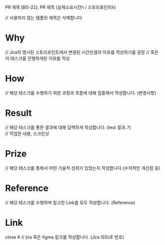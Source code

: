 PR 제목
[BG-22]: PR 제목 (실제소요시간h / 스토리포인트h)

// 사용하지 않는 템플릿 제목은 삭제합니다
# Why

// Jira의 명시된 스토리포인트에서 변경된 시간만큼의 이유를 작성하기를 권장
// 혹은 이 테스크를 진행하게된 이유를 작성
# How

// 해당 테스크를 수행하기 위한 과정과 흐름에 대해 집중해서 작성합니다. (변경사항)
# Result

// 해당 테스크를 통한 결과에 대해 담백하게 작성합니다. (test 결과..?)  
// 작업한 내용, 스크린샷
# Prize

// 해당 테스크를 통해서 어떤 기술적 성취가 있었는지 작성합니다.(수치적인 개선점 등)
# Reference

// 해당 테스크를 수행하며 참고한 Link를 모두 작성합니다. (Reference)
# Link

close #
// jira 혹은 figma 링크를 작성합니다. (Jira ISSUE 번호)